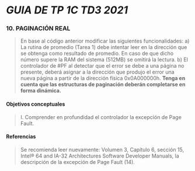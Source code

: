 # _GUIA DE TP 1C TD3 2021_
### 10. PAGINACIÓN REAL                                                                         
> En base al código anterior modificar las siguientes funcionalidades:
a) La rutina de promedio (Tarea 1) debe intentar leer en la dirección que se obtenga como resultado de promedio. En caso de que dicho número supere la RAM del sistema (512MB) se omitirá la lectura.
b) El controlador de #PF al detectar que el error se debe a una página no presente, deberá asignar a la dirección que produjo el error una nueva página a partir de la dirección física 0x0A000000h.
**Tenga en cuenta que las estructuras de paginación deberán completarse en forma dinámica.**

#### Objetivos conceptuales                                                                                              
> I. Comprender en profundidad el controlador la excepción de Page Fault.

#### Referencias  

> Se recomienda leer nuevamente:
Volumen 3, Capítulo 6, sección 15, Intel® 64 and IA-32 Architectures Software Developer Manuals, la descripción de la excepción de Page Fault (14).
